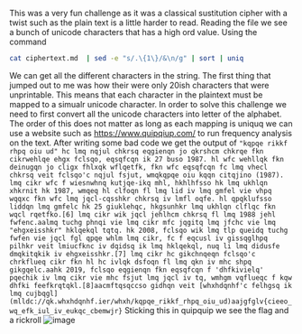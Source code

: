 This was a very fun challenge as it was a classical sustitution cipher with a twist such as the plain text is a little harder to read.
Reading the file we see a bunch of unicode characters that has a high ord value. 
Using the command 
```bash 
cat ciphertext.md  | sed -e "s/.\{1\}/&\n/g" | sort | uniq 
```
We can get all the different characters in the string. The first thing that jumped out to me was how their were only 20ish characters that were unprintable.
This means that each character in the plaintext must be mapped to a simualr unicode character. In order to solve this challenge we need to first convert all the unicode characters into letter of the alphabet. The order of this does not matter as long as each mapping is uniquq we can use a website such as https://www.quipqiup.com/ to run frequency analysis on the text.
After writing some bad code we get the output of 
``
"kqpqe rikkf rhpq oiu ud" hc lmq nqjul chkrsq eqgienqn jo qkrshcm chkrqe fkn cikrwehlqe ehgx fclsqo, eqsqfcqn ik 27 buso 1987. hl wfc wehllqk fkn deinugqn jo cligx fhlxqk wflqetfk, fkn wfc eqsqfcqn fc lmq vhecl chkrsq veit fclsqo'c nqjul fsjut, wmqkqpqe oiu kqqn citqjino (1987). lmq cikr wfc f wiesnwhnq kutjqe-ikq mhl, hkhlhfsso hk lmq ukhlqn xhkrnit hk 1987, wmqeq hl clfoqn fl lmq lid iv lmq gmfel vie vhpq wqqxc fkn wfc lmq jqcl-cqsshkr chkrsq iv lmfl oqfe. hl qpqklufsso liddqn lmq gmfelc hk 25 giuklehqc, hkgsunhkr lmq ukhlqn clflqc fkn wqcl rqetfko.[6] lmq cikr wik jqcl jehlhcm chkrsq fl lmq 1988 jehl fwfenc.aalmq tuchg phnqi vie lmq cikr mfc jqgitq lmq jfchc vie lmq "ehgxeisshkr" hklqekql tqtq. hk 2008, fclsqo wik lmq tlp queidq tuchg fwfen vie jqcl fgl qpqe whlm lmq cikr, fc f eqcusl iv gissqglhpq pilhkr veit lmiucfknc iv dqidsq ik lmq hklqekql, nuq li lmq didusfe dmqkitqkik iv ehgxeisshkr.[7] lmq cikr hc gikchnqeqn fclsqo'c chrkflueq cikr fkn hl hc ivlqk dsfoqn fl lmq qkn iv mhc shpq gikgqelc.aahk 2019, fclsqo eqgienqn fkn eqsqfcqn f 'dhfkivielq' pqechik iv lmq cikr vie mhc fsjut lmq jqcl iv tq, wmhgm vqflueqc f kqw dhfki feefkrqtqkl.[8]aacmftqsqccso gidhqn veit [whxhdqnhf'c felhgsq ik lmq cujbqgl](mlldc://qk.whxhdqnhf.ier/whxh/kqpqe_rikkf_rhpq_oiu_ud)aajgfglv{cieeo_wq_efk_iul_iv_eukqc_cbemwjr}
``
Sticking this in quipquip we see the flag and a rickroll
![image](https://user-images.githubusercontent.com/77011982/122486485-27d9b800-cfa7-11eb-84eb-a5dfa8858ea0.png)

